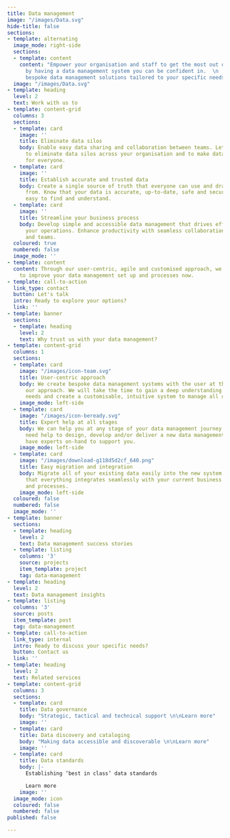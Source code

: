 ```yaml
---
title: Data management
image: "/images/Data.svg"
hide-title: false
sections:
- template: alternating
  image_mode: right-side
  sections:
  - template: content
    content: "Empower your organisation and staff to get the most out of your data
      by having a data management system you can be confident in.  \n  \nWe offer
      bespoke data management solutions tailored to your specific needs."
  image: "/images/Data.svg"
- template: heading
  level: 2
  text: Work with us to
- template: content-grid
  columns: 3
  sections:
  - template: card
    image: ''
    title: Eliminate data silos
    body: Enable easy data sharing and collaboration between teams. Let us help you
      to eliminate data silos across your organisation and to make data a shared resource
      for everyone.
  - template: card
    image: ''
    title: Establish accurate and trusted data
    body: Create a single source of truth that everyone can use and draw data insights
      from. Know that your data is accurate, up-to-date, safe and secure. Make data
      easy to find and understand.
  - template: card
    image: ''
    title: Streamline your business process
    body: Develop simple and accessible data management that drives efficiency of
      your operations. Enhance productivity with seamless collaboration between processes
      and teams.
  coloured: true
  numbered: false
  image_mode: ''
- template: content
  content: Through our user-centric, agile and customised approach, we can help you
    to improve your data management set up and processes now.
- template: call-to-action
  link_type: contact
  button: Let's talk
  intro: Ready to explore your options?
  link: ''
- template: banner
  sections:
  - template: heading
    level: 2
    text: Why trust us with your data management?
- template: content-grid
  columns: 1
  sections:
  - template: card
    image: "/images/icon-team.svg"
    title: User-centric approach
    body: We create bespoke data management systems with the user at the centre of
      our approach. We will take the time to gain a deep understanding of all of your
      needs and create a customisable, intuitive system to manage all of your data.
    image_mode: left-side
  - template: card
    image: "/images/icon-beready.svg"
    title: Expert help at all stages
    body: We can help you at any stage of your data management journey. Whether you
      need help to design, develop and/or deliver a new data management system, we
      have experts on-hand to support you.
    image_mode: left-side
  - template: card
    image: "/images/download-g118d5d2cf_640.png"
    title: Easy migration and integration
    body: Migrate all of your existing data easily into the new system and be confident
      that everything integrates seamlessly with your current business operations
      and processes.
    image_mode: left-side
  coloured: false
  numbered: false
  image_mode: ''
- template: banner
  sections:
  - template: heading
    level: 2
    text: Data management success stories
  - template: listing
    columns: '3'
    source: projects
    item_template: project
    tag: data-management
- template: heading
  level: 2
  text: Data management insights
- template: listing
  columns: '3'
  source: posts
  item_template: post
  tag: data-management
- template: call-to-action
  link_type: internal
  intro: Ready to discuss your specific needs?
  button: Contact us
  link: ''
- template: heading
  level: 2
  text: Related services
- template: content-grid
  columns: 3
  sections:
  - template: card
    title: Data governance
    body: "Strategic, tactical and technical support \n\nLearn more"
    image: ''
  - template: card
    title: Data discovery and cataloging
    body: "Making data accessible and discoverable \n\nLearn more"
    image: ''
  - template: card
    title: Data standards
    body: |-
      Establishing ‘best in class’ data standards

      Learn more
    image: ''
  image_mode: icon
  coloured: false
  numbered: false
published: false

---
```

